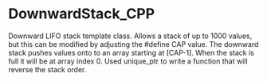 # DownwardStack_CPP
Downward LIFO stack template class. Allows a stack of up to 1000 values, but this can be modified by adjusting the #define CAP value. The downward stack pushes values onto to an array starting at [CAP-1]. When the stack is full it will be at array index 0. Used unique_ptr to write a function that will reverse the stack order.
